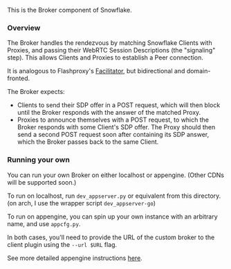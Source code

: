 This is the Broker component of Snowflake.

### Overview

The Broker handles the rendezvous by matching Snowflake
Clients with Proxies, and passing their WebRTC Session Descriptions
(the "signaling" step). This allows Clients and Proxies to establish
a Peer connection.

It is analogous to Flashproxy's
[Facilitator](https://trac.torproject.org/projects/tor/wiki/FlashProxyFAQ),
but bidirectional and domain-fronted.

The Broker expects:

- Clients to send their SDP offer in a POST request, which will then block
  until the Broker responds with the answer of the matched Proxy.
- Proxies to announce themselves with a POST request, to which the Broker
  responds with some Client's SDP offer. The Proxy should then send a second
  POST request soon after containing its SDP answer, which the Broker passes
  back to the same Client.

### Running your own

You can run your own Broker on either localhost or appengine.
(Other CDNs will be supported soon.)


To run on localhost, run `dev_appserver.py` or equivalent from this
directory. (on arch, I use the wrapper script `dev_appserver-go`)

To run on appengine, you can spin up your own instance with an arbitrary
name, and use `appcfg.py`.

In both cases, you'll need to provide the URL of the custom broker
to the client plugin using the `--url $URL` flag.

See more detailed appengine instructions
[here](https://cloud.google.com/appengine/docs/go/).
